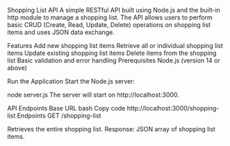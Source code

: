 Shopping List API
A simple RESTful API built using Node.js and the built-in http module to manage a shopping list. The API allows users to perform basic CRUD (Create, Read, Update, Delete) operations on shopping list items and uses JSON data exchange.

Features
Add new shopping list items
Retrieve all or individual shopping list items
Update existing shopping list items
Delete items from the shopping list
Basic validation and error handling
Prerequisites
Node.js (version 14 or above)


Run the Application Start the Node.js server:


node server.js
The server will start on http://localhost:3000.

API Endpoints
Base URL
bash
Copy code
http://localhost:3000/shopping-list
Endpoints
GET /shopping-list

Retrieves the entire shopping list.
Response: JSON array of shopping list items.